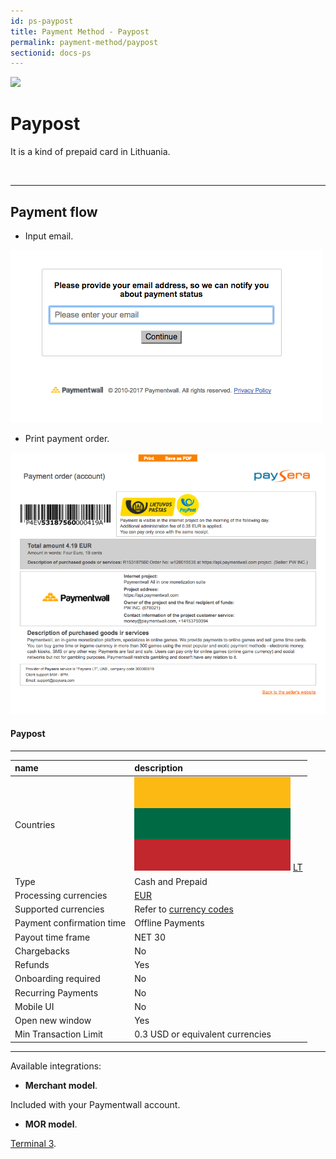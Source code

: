 ```yaml
---
id: ps-paypost
title: Payment Method - Paypost
permalink: payment-method/paypost
sectionid: docs-ps
---
```


<div class="docs-ps-header">
    <div class="docs-ps-logo">
        <img src="https://api.paymentwall.com/images/ps_logos/pm_paypost.png">
    </div>
    <h1>Paypost</h1>
</div>

<div class="docs-ps-body" markdown="1">

<div class="docs-ps-instructions" markdown="1">

It is a kind of prepaid card in Lithuania.

<br>

***

## Payment flow

* Input email.

<div class="docs-img">
    <img src="/textures/pic/payment-system/cash-and-prepaid/paypost/paypost_1.png">
</div>

* Print payment order.

<div class="docs-img">
    <img src="/textures/pic/payment-system/cash-and-prepaid/paypost/paypost_2.png">
</div>

</div>



<div class="docs-ps-attributes" markdown="1">
<div class="docs-ps-attributes-body" markdown="1">

#### Paypost

***

|name|description|
|:--|:--|
|Countries|<img class="flags" src="/textures/pic/flags/europe/lithuania.png"> [LT](https://en.wikipedia.org/wiki/Lithuania)|
|Type|Cash and Prepaid|
|Processing currencies|[EUR](https://en.wikipedia.org/wiki/Euro)|
|Supported currencies|Refer to [currency codes](/reference/currencies)|
|Payment confirmation time|Offline Payments|
|Payout time frame| NET 30|
|Chargebacks|No|
|Refunds|Yes|
|Onboarding required| No|
|Recurring Payments|No|
|Mobile UI|No|
|Open new window|Yes|
|Min Transaction Limit|0.3 USD or equivalent currencies|

***

Available integrations:

* **Merchant model**.

Included with your Paymentwall account.

* **MOR model**.

[Terminal 3](https://www.terminal3.com/).

</div>
</div>

</div>

